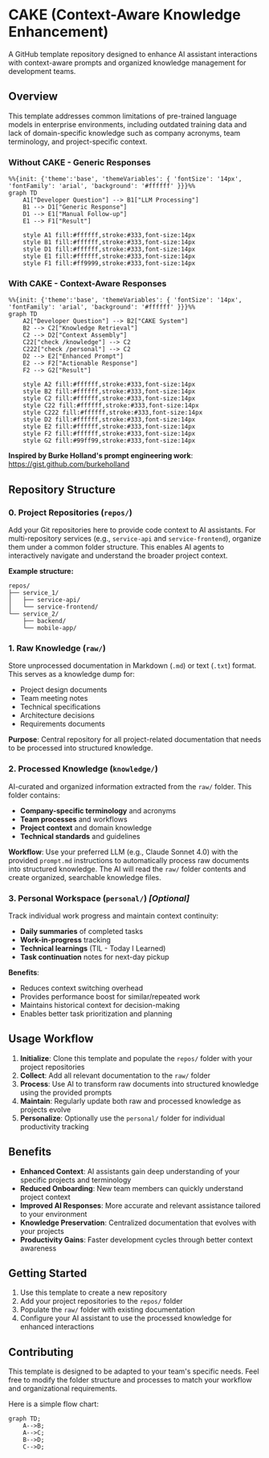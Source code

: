 # CAKE (Context-Aware Knowledge Enhancement)

A GitHub template repository designed to enhance AI assistant interactions with context-aware prompts and organized knowledge management for development teams.

## Overview

This template addresses common limitations of pre-trained language models in enterprise environments, including outdated training data and lack of domain-specific knowledge such as company acronyms, team terminology, and project-specific context.

### Without CAKE - Generic Responses

```mermaid
%%{init: {'theme':'base', 'themeVariables': { 'fontSize': '14px', 'fontFamily': 'arial', 'background': '#ffffff' }}}%%
graph TD
    A1["Developer Question"] --> B1["LLM Processing"]
    B1 --> D1["Generic Response"]
    D1 --> E1["Manual Follow-up"]
    E1 --> F1["Result"]
    
    style A1 fill:#ffffff,stroke:#333,font-size:14px
    style B1 fill:#ffffff,stroke:#333,font-size:14px
    style D1 fill:#ffffff,stroke:#333,font-size:14px
    style E1 fill:#ffffff,stroke:#333,font-size:14px
    style F1 fill:#ff9999,stroke:#333,font-size:14px
```


### With CAKE - Context-Aware Responses

```mermaid
%%{init: {'theme':'base', 'themeVariables': { 'fontSize': '14px', 'fontFamily': 'arial', 'background': '#ffffff' }}}%%
graph TD
    A2["Developer Question"] --> B2["CAKE System"]
    B2 --> C2["Knowledge Retrieval"]
    C2 --> D2["Context Assembly"]
    C22["check /knowledge"] --> C2
    C222["check /personal"] --> C2
    D2 --> E2["Enhanced Prompt"]
    E2 --> F2["Actionable Response"]
    F2 --> G2["Result"]
    
    style A2 fill:#ffffff,stroke:#333,font-size:14px
    style B2 fill:#ffffff,stroke:#333,font-size:14px
    style C2 fill:#ffffff,stroke:#333,font-size:14px
    style C22 fill:#ffffff,stroke:#333,font-size:14px
    style C222 fill:#ffffff,stroke:#333,font-size:14px
    style D2 fill:#ffffff,stroke:#333,font-size:14px
    style E2 fill:#ffffff,stroke:#333,font-size:14px
    style F2 fill:#ffffff,stroke:#333,font-size:14px
    style G2 fill:#99ff99,stroke:#333,font-size:14px
```

**Inspired by Burke Holland's prompt engineering work**: https://gist.github.com/burkeholland

## Repository Structure

### 0. Project Repositories (`repos/`)
Add your Git repositories here to provide code context to AI assistants. For multi-repository services (e.g., `service-api` and `service-frontend`), organize them under a common folder structure. This enables AI agents to interactively navigate and understand the broader project context.

**Example structure:**
```
repos/
├── service_1/
│   ├── service-api/
│   └── service-frontend/
└── service_2/
    ├── backend/
    └── mobile-app/
```

### 1. Raw Knowledge (`raw/`)
Store unprocessed documentation in Markdown (`.md`) or text (`.txt`) format. This serves as a knowledge dump for:
- Project design documents
- Team meeting notes
- Technical specifications
- Architecture decisions
- Requirements documents

**Purpose**: Central repository for all project-related documentation that needs to be processed into structured knowledge.

### 2. Processed Knowledge (`knowledge/`)
AI-curated and organized information extracted from the `raw/` folder. This folder contains:
- **Company-specific terminology** and acronyms
- **Team processes** and workflows  
- **Project context** and domain knowledge
- **Technical standards** and guidelines

**Workflow**: Use your preferred LLM (e.g., Claude Sonnet 4.0) with the provided `prompt.md` instructions to automatically process raw documents into structured knowledge. The AI will read the `raw/` folder contents and create organized, searchable knowledge files.

### 3. Personal Workspace (`personal/`) *[Optional]*
Track individual work progress and maintain context continuity:
- **Daily summaries** of completed tasks
- **Work-in-progress** tracking
- **Technical learnings** (TIL - Today I Learned)
- **Task continuation** notes for next-day pickup

**Benefits**: 
- Reduces context switching overhead
- Provides performance boost for similar/repeated work
- Maintains historical context for decision-making
- Enables better task prioritization and planning

## Usage Workflow

1. **Initialize**: Clone this template and populate the `repos/` folder with your project repositories
2. **Collect**: Add all relevant documentation to the `raw/` folder
3. **Process**: Use AI to transform raw documents into structured knowledge using the provided prompts
4. **Maintain**: Regularly update both raw and processed knowledge as projects evolve
5. **Personalize**: Optionally use the `personal/` folder for individual productivity tracking

## Benefits

- **Enhanced Context**: AI assistants gain deep understanding of your specific projects and terminology
- **Reduced Onboarding**: New team members can quickly understand project context
- **Improved AI Responses**: More accurate and relevant assistance tailored to your environment
- **Knowledge Preservation**: Centralized documentation that evolves with your projects
- **Productivity Gains**: Faster development cycles through better context awareness

## Getting Started

1. Use this template to create a new repository
2. Add your project repositories to the `repos/` folder
3. Populate the `raw/` folder with existing documentation
4. Configure your AI assistant to use the processed knowledge for enhanced interactions

## Contributing

This template is designed to be adapted to your team's specific needs. Feel free to modify the folder structure and processes to match your workflow and organizational requirements.

Here is a simple flow chart:

```mermaid
graph TD;
    A-->B;
    A-->C;
    B-->D;
    C-->D;
```